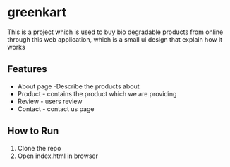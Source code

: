 # greenkart
This is a project which is used to buy bio degradable products from online through this web application, which is a small ui design that explain how it works

## Features
- About page -Describe the products about
- Product - contains the product which we are providing
- Review - users review
- Contact - contact us page
## How to Run
1. Clone the repo
2. Open index.html in browser
